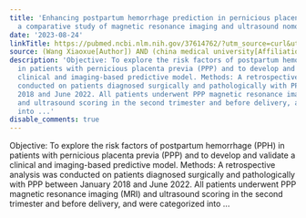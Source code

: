 ```yaml
---
title: 'Enhancing postpartum hemorrhage prediction in pernicious placenta previa:
  a comparative study of magnetic resonance imaging and ultrasound nomogram'
date: '2023-08-24'
linkTitle: https://pubmed.ncbi.nlm.nih.gov/37614762/?utm_source=curl&utm_medium=rss&utm_campaign=pubmed-2&utm_content=1T_hRitDi640TP2h3NSbMGoRgaQy0YbKptUmBh6PxMMLuIN9H_&fc=20220919194940&ff=20230824180426&v=2.17.9.post6+86293ac
source: (Wang Xiaoxue[Author]) AND (china medical university[Affiliation])
description: 'Objective: To explore the risk factors of postpartum hemorrhage (PPH)
  in patients with pernicious placenta previa (PPP) and to develop and validate a
  clinical and imaging-based predictive model. Methods: A retrospective analysis was
  conducted on patients diagnosed surgically and pathologically with PPP between January
  2018 and June 2022. All patients underwent PPP magnetic resonance imaging (MRI)
  and ultrasound scoring in the second trimester and before delivery, and were categorized
  into ...'
disable_comments: true
---
```

Objective: To explore the risk factors of postpartum hemorrhage (PPH) in patients with pernicious placenta previa (PPP) and to develop and validate a clinical and imaging-based predictive model. Methods: A retrospective analysis was conducted on patients diagnosed surgically and pathologically with PPP between January 2018 and June 2022. All patients underwent PPP magnetic resonance imaging (MRI) and ultrasound scoring in the second trimester and before delivery, and were categorized into ...